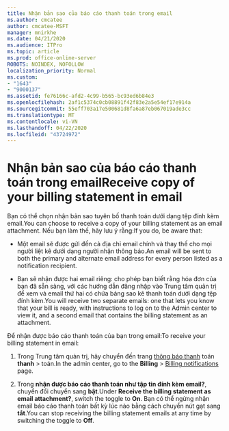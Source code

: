 ```yaml
---
title: Nhận bản sao của báo cáo thanh toán trong email
ms.author: cmcatee
author: cmcatee-MSFT
manager: mnirkhe
ms.date: 04/21/2020
ms.audience: ITPro
ms.topic: article
ms.prod: office-online-server
ROBOTS: NOINDEX, NOFOLLOW
localization_priority: Normal
ms.custom:
- "1643"
- "9000137"
ms.assetid: fe76166c-afd2-4c99-b565-bc93ed6b84e3
ms.openlocfilehash: 2af1c5374c0cb08891f42f83e2a5e54ef17e914a
ms.sourcegitcommit: 55eff703a17e500681d8fa6a87eb067019ade3cc
ms.translationtype: MT
ms.contentlocale: vi-VN
ms.lasthandoff: 04/22/2020
ms.locfileid: "43724972"
---
```

# <a name="receive-copy-of-your-billing-statement-in-email"></a><span data-ttu-id="56c73-102">Nhận bản sao của báo cáo thanh toán trong email</span><span class="sxs-lookup"><span data-stu-id="56c73-102">Receive copy of your billing statement in email</span></span>

<span data-ttu-id="56c73-103">Bạn có thể chọn nhận bản sao tuyên bố thanh toán dưới dạng tệp đính kèm email.</span><span class="sxs-lookup"><span data-stu-id="56c73-103">You can choose to receive a copy of your billing statement as an email attachment.</span></span> <span data-ttu-id="56c73-104">Nếu bạn làm thế, hãy lưu ý rằng:</span><span class="sxs-lookup"><span data-stu-id="56c73-104">If you do, be aware that:</span></span>
  
- <span data-ttu-id="56c73-105">Một email sẽ được gửi đến cả địa chỉ email chính và thay thế cho mọi người liệt kê dưới dạng người nhận thông báo.</span><span class="sxs-lookup"><span data-stu-id="56c73-105">An email will be sent to both the primary and alternate email address for every person listed as a notification recipient.</span></span>

- <span data-ttu-id="56c73-106">Bạn sẽ nhận được hai email riêng: cho phép bạn biết rằng hóa đơn của bạn đã sẵn sàng, với các hướng dẫn đăng nhập vào Trung tâm quản trị để xem và email thứ hai có chứa bảng sao kê thanh toán dưới dạng tệp đính kèm.</span><span class="sxs-lookup"><span data-stu-id="56c73-106">You will receive two separate emails: one that lets you know that your bill is ready, with instructions to log on to the Admin center to view it, and a second email that contains the billing statement as an attachment.</span></span>

<span data-ttu-id="56c73-107">Để nhận được báo cáo thanh toán của bạn trong email:</span><span class="sxs-lookup"><span data-stu-id="56c73-107">To receive your billing statement in email:</span></span>
  
1. <span data-ttu-id="56c73-108">Trong Trung tâm quản trị, hãy chuyển đến trang [thông báo thanh](https://go.microsoft.com/fwlink/p/?linkid=853212) toán **thanh** \> toán.</span><span class="sxs-lookup"><span data-stu-id="56c73-108">In the admin center, go to the **Billing** \> [Billing notifications](https://go.microsoft.com/fwlink/p/?linkid=853212) page.</span></span>

2. <span data-ttu-id="56c73-109">Trong **nhận được báo cáo thanh toán như tập tin đính kèm email?**, chuyển đổi chuyển sang **bật**.</span><span class="sxs-lookup"><span data-stu-id="56c73-109">Under **Receive the billing statement as email attachment?**, switch the toggle to **On**.</span></span> <span data-ttu-id="56c73-110">Bạn có thể ngừng nhận email báo cáo thanh toán bất kỳ lúc nào bằng cách chuyển nút gạt sang **tắt**.</span><span class="sxs-lookup"><span data-stu-id="56c73-110">You can stop receiving the billing statement emails at any time by switching the toggle to **Off**.</span></span>
